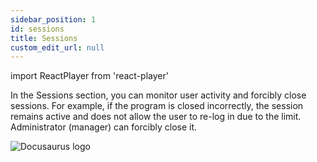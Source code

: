 ```yaml
---
sidebar_position: 1
id: sessions
title: Sessions
custom_edit_url: null
---
```

import ReactPlayer from 'react-player'

In the Sessions section, you can monitor user activity and forcibly close sessions.
For example, if the program is closed incorrectly, the session remains active and does not allow the user to re-log in due to the limit. Administrator (manager) can forcibly close it.

![Docusaurus logo](/img/2-cloud/7-sessions/eng/sessions-1.png)